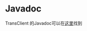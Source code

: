 # Javadoc

TransClient 的Javadoc可以在[这里](https://artifacts.elastic.co/javadoc/org/elasticsearch/client/transport/6.2.2/index.html)找到